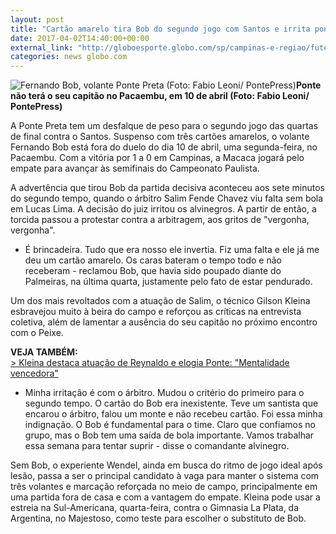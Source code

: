 ```yaml
---
layout: post
title: "Cartão amarelo tira Bob do segundo jogo com Santos e irrita pontepretanos "
date: 2017-04-02T14:40:00+00:00
external_link: "http://globoesporte.globo.com/sp/campinas-e-regiao/futebol/times/ponte-preta/noticia/2017/04/cartao-amarelo-tira-bob-do-segundo-jogo-com-santos-e-irrita-pontepretanos.html"
categories: news globo.com
---
```

 ![Fernando Bob, volante Ponte Preta (Foto: Fabio Leoni/ PontePress)](http://s2.glbimg.com/rcLrQRB3-meBYEegI38pokOR8MQ=/198x0:643x588/300x397/s.glbimg.com/es/ge/f/original/2017/03/14/bob.2.jpg "Fernando Bob, volante Ponte Preta (Foto: Fabio Leoni/ PontePress)")**Ponte não terá o seu capitão no Pacaembu, em 10 de abril (Foto: Fabio Leoni/ PontePress)**

A Ponte Preta tem um desfalque de peso para o segundo jogo das quartas de final contra o Santos. Suspenso com três cartões amarelos, o volante Fernando Bob está fora do duelo do dia 10 de abril, uma segunda-feira, no Pacaembu. Com a vitória por 1 a 0 em Campinas, a Macaca jogará pelo empate para avançar às semifinais do Campeonato Paulista.&nbsp;

A advertência que tirou Bob da partida decisiva aconteceu aos sete minutos do segundo tempo, quando o&nbsp;árbitro Salim Fende Chavez viu falta sem bola em Lucas Lima. A decisão do juiz irritou os alvinegros. A partir de então, a torcida passou a protestar contra a arbitragem, aos gritos de "vergonha, vergonha".&nbsp;

- É brincadeira. Tudo que era nosso ele invertia. Fiz uma falta e ele já me deu um cartão amarelo. Os caras bateram o tempo todo e não receberam - reclamou Bob, que havia sido poupado diante do Palmeiras, na última quarta, justamente pelo fato de estar pendurado.&nbsp;

Um dos mais revoltados com a atuação de Salim, o técnico Gilson Kleina esbravejou muito à beira do campo e reforçou as críticas na entrevista coletiva, além de lamentar a ausência do seu capitão no próximo encontro com o Peixe.&nbsp;

**VEJA TAMBÉM:**  
[\>&nbsp;Kleina destaca atuação de Reynaldo e elogia Ponte: "Mentalidade vencedora"](http://globoesporte.globo.com/sp/campinas-e-regiao/futebol/times/ponte-preta/noticia/2017/04/kleina-faz-elogios-reynaldo-e-elogia-ponte-preta-mentalidade-vencedora.html)

- Minha irritação é com o árbitro. Mudou o critério do primeiro para o segundo tempo. O cartão do Bob era inexistente. Teve um santista que encarou o árbitro, falou um monte e não recebeu cartão. Foi essa minha indignação. O Bob é fundamental para o time. Claro que confiamos no grupo, mas o Bob tem uma saída de bola importante. Vamos trabalhar essa semana para tentar suprir - disse o comandante alvinegro.&nbsp;

Sem Bob, o experiente Wendel, ainda em busca do ritmo de jogo ideal após lesão, passa a ser o principal candidato à vaga para manter o sistema com três volantes e marcação reforçada no meio de campo, principalmente em uma partida fora de casa e com a vantagem do empate. Kleina pode usar a estreia na Sul-Americana, quarta-feira, contra o Gimnasia La Plata, da Argentina, no Majestoso, como teste para escolher o substituto de Bob.&nbsp;

